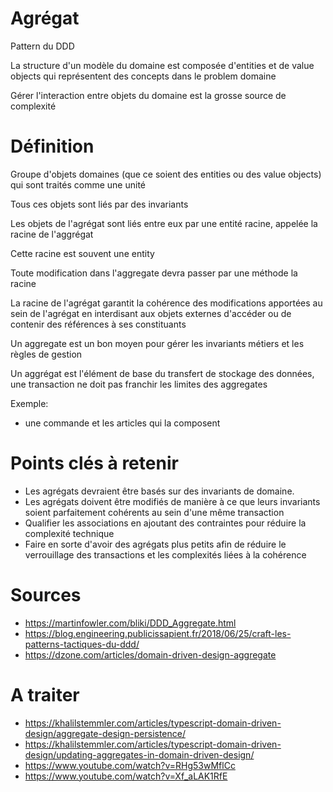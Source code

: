 # Agrégat

Pattern du DDD

La structure d'un modèle du domaine est composée d'entities et de value objects qui représentent des concepts dans le problem domaine

Gérer l'interaction entre objets du domaine est la grosse source de complexité

# Définition

Groupe d'objets domaines (que ce soient des entities ou des value objects) qui sont traités comme une unité

Tous ces objets sont liés par des invariants

Les objets de l'agrégat sont liés entre eux par une entité racine, appelée la racine de l'aggrégat

Cette racine est souvent une entity

Toute modification dans l'aggregate devra passer par une méthode la racine

La racine de l'agrégat garantit la cohérence des modifications apportées au sein de l'agrégat en interdisant aux objets externes d'accéder ou de contenir des références à ses constituants

Un aggregate est un bon moyen pour gérer les invariants métiers et les règles de gestion

Un aggrégat est l'élément de base du transfert de stockage des données, une transaction ne doit pas franchir les limites des aggregates

Exemple:

- une commande et les articles qui la composent

# Points clés à retenir

- Les agrégats devraient être basés sur des invariants de domaine.
- Les agrégats doivent être modifiés de manière à ce que leurs invariants soient parfaitement cohérents au sein d'une même transaction
- Qualifier les associations en ajoutant des contraintes pour réduire la complexité technique
- Faire en sorte d'avoir des agrégats plus petits afin de réduire le verrouillage des transactions et les complexités liées à la cohérence


# Sources

- https://martinfowler.com/bliki/DDD_Aggregate.html
- https://blog.engineering.publicissapient.fr/2018/06/25/craft-les-patterns-tactiques-du-ddd/
- https://dzone.com/articles/domain-driven-design-aggregate

# A traiter

- https://khalilstemmler.com/articles/typescript-domain-driven-design/aggregate-design-persistence/
- https://khalilstemmler.com/articles/typescript-domain-driven-design/updating-aggregates-in-domain-driven-design/
- https://www.youtube.com/watch?v=RHg53wMflCc
- https://www.youtube.com/watch?v=Xf_aLAK1RfE

